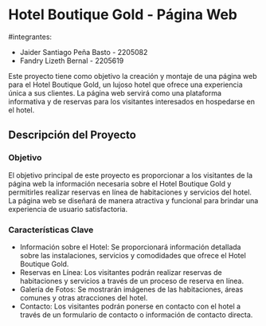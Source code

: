 # Hotel Boutique Gold - Página Web
#integrantes:
- Jaider Santiago Peña Basto - 2205082
- Fandry Lizeth Bernal - 2205619

Este proyecto tiene como objetivo la creación y montaje de una página web para el Hotel Boutique Gold, un lujoso hotel que ofrece una experiencia única a sus clientes. La página web servirá como una plataforma informativa y de reservas para los visitantes interesados en hospedarse en el hotel.

## Descripción del Proyecto

### Objetivo
El objetivo principal de este proyecto es proporcionar a los visitantes de la página web la información necesaria sobre el Hotel Boutique Gold y permitirles realizar reservas en línea de habitaciones y servicios del hotel. La página web se diseñará de manera atractiva y funcional para brindar una experiencia de usuario satisfactoria.

### Características Clave
- Información sobre el Hotel: Se proporcionará información detallada sobre las instalaciones, servicios y comodidades que ofrece el Hotel Boutique Gold.
- Reservas en Línea: Los visitantes podrán realizar reservas de habitaciones y servicios a través de un proceso de reserva en línea.
- Galería de Fotos: Se mostrarán imágenes de las habitaciones, áreas comunes y otras atracciones del hotel.
- Contacto: Los visitantes podrán ponerse en contacto con el hotel a través de un formulario de contacto o información de contacto directa.
